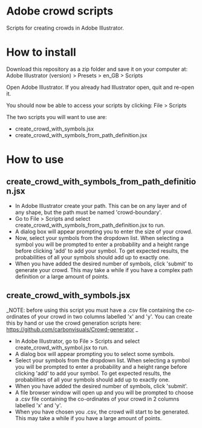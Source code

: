 # Adobe crowd scripts
Scripts for creating crowds in Adobe Illustrator.

# How to install
Download this repository as a zip folder and save it on your computer at: 
Adobe Illustrator (version) > Presets > en_GB > Scripts

Open Adobe Illustrator. If you already had Illustrator open, quit and re-open it.

You should now be able to access your scripts by clicking: 
File > Scripts

The two scripts you will want to use are:
 - create_crowd_with_symbols.jsx
 - create_crowd_with_symbols_from_path_definition.jsx

# How to use
## create_crowd_with_symbols_from_path_definition.jsx

 - In Adobe Illustrator create your path. This can be on any layer and of any shape, but the path must be named 'crowd-boundary'.
 - Go to File > Scripts and select create_crowd_with_symbols_from_path_definition.jsx to run.
 - A dialog box will appear prompting you to enter the size of your crowd.
 - Now, select your symbols from the dropdown list. When selecting a symbol you will be prompted to enter a probability and a height range before clicking 'add' to add your symbol. To get expected results, the probabilities of all your symbols should add up to exactly one.
 - When you have added the desired number of symbols, click 'submit' to generate your crowd. This may take a while if you have a complex path definition or a large amount of points.
 
## create_crowd_with_symbols.jsx

_NOTE: before using this script you must have a .csv file containing the co-ordinates of your crowd in two columns labelled 'x' and 'y'. You can create this by hand or use the crowd generation scripts here: https://github.com/carbonvisuals/Crowd-generator _ 

 - In Adobe Illustrator, go to File > Scripts and select create_crowd_with_symbol.jsx to run.
 - A dialog box will appear prompting you to select some symbols.
 - Select your symbols from the dropdown list. When selecting a symbol you will be prompted to enter a probability and a height range before clicking 'add' to add your symbol. To get expected results, the probabilities of all your symbols should add up to exactly one.
 - When you have added the desired number of symbols, click 'submit'.
 - A file browser window will open up and you will be prompted to choose a .csv file containing the co-ordinates of your crowd in 2 columns labelled 'x' and 'y'.
 - When you have chosen you .csv, the crowd will start to be generated. This may take a while if you have a large amount of points.
